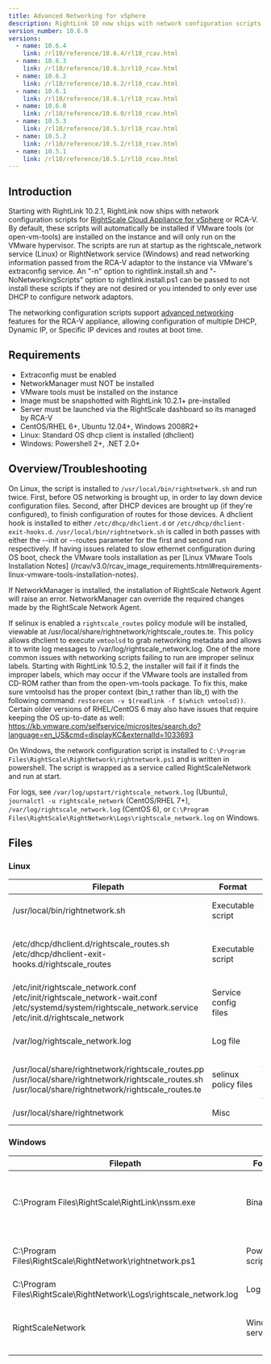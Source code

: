 ```yaml
---
title: Advanced Networking for vSphere
description: RightLink 10 now ships with network configuration scripts for RightScale Cloud Appliance for vSphere. These scripts will automatically be installed if VMware tools are installed on the instance and will only run on the VMware hypervisor.
version_number: 10.6.0
versions:
  - name: 10.6.4
    link: /rl10/reference/10.6.4/rl10_rcav.html
  - name: 10.6.3
    link: /rl10/reference/10.6.3/rl10_rcav.html
  - name: 10.6.2
    link: /rl10/reference/10.6.2/rl10_rcav.html
  - name: 10.6.1
    link: /rl10/reference/10.6.1/rl10_rcav.html
  - name: 10.6.0
    link: /rl10/reference/10.6.0/rl10_rcav.html
  - name: 10.5.3
    link: /rl10/reference/10.5.3/rl10_rcav.html
  - name: 10.5.2
    link: /rl10/reference/10.5.2/rl10_rcav.html
  - name: 10.5.1
    link: /rl10/reference/10.5.1/rl10_rcav.html
---
```


## Introduction

Starting with RightLink 10.2.1, RightLink now ships with network configuration scripts for [RightScale Cloud Appliance for vSphere](/rcav) or RCA-V. By default, these scripts will automatically be installed if VMware tools (or open-vm-tools) are installed on the instance and will only run on the VMware hypervisor. The scripts are run at startup as the rightscale_network service (Linux) or RightNetwork service (Windows) and read networking information passed from the RCA-V adaptor to the instance via VMware's extraconfig service. An "-n" option to rightlink.install.sh and "-NoNetworkingScripts" option to rightlink.install.ps1 can be passed to not install these scripts if they are not desired or you intended to only ever use DHCP to configure network adaptors.

The networking configuration scripts support [advanced networking](/rcav/v3.0/rcav_administrator.html#vsphere-resources-ip-addresses) features for the RCA-V appliance, allowing configuration of multiple DHCP, Dynamic IP, or Specific IP devices and routes at boot time.

## Requirements

* Extraconfig must be enabled
* NetworkManager must NOT be installed
* VMware tools must be installed on the instance
* Image must be snapshotted with RightLink 10.2.1+ pre-installed
* Server must be launched via the RightScale dashboard so its managed by RCA-V
* CentOS/RHEL 6+, Ubuntu 12.04+, Windows 2008R2+
* Linux: Standard OS dhcp client is installed (dhclient)
* Windows: Powershell 2+, .NET 2.0+

## Overview/Troubleshooting

On Linux, the script is installed to `/usr/local/bin/rightnetwork.sh` and run twice. First, before OS networking is brought up, in order to lay down device configuration files. Second, after DHCP devices are brought up (if they're configured), to finish configuration of routes for those devices. A dhclient hook is installed to either `/etc/dhcp/dhclient.d` or `/etc/dhcp/dhclient-exit-hooks.d`. `/usr/local/bin/rightnetwork.sh` is called in both passes with either the --init or --routes parameter for the first and second run respectively. If having issues related to slow ethernet configuration during OS boot, check the VMware tools installation as per [Linux VMware Tools Installation Notes] (/rcav/v3.0/rcav_image_requirements.html#requirements-linux-vmware-tools-installation-notes).

If NetworkManager is installed, the installation of RightScale Network Agent will raise an error. NetworkManager can override the required changes made by the RightScale Network Agent.

If selinux is enabled a `rightscale_routes` policy module will be installed, viewable at /usr/local/share/rightnetwork/rightscale_routes.te. This policy allows dhclient to execute `vmtoolsd` to grab networking metadata and allows it to write log messages to /var/log/rightscale_network.log. One of the more common issues with networking scripts failing to run are improper selinux labels. Starting with RightLink 10.5.2, the installer will fail if it finds the improper labels, which may occur if the VMware tools are installed from CD-ROM rather than from the open-vm-tools package. To fix this, make sure vmtoolsd has the proper context (bin_t rather than lib_t) with the following command: `restorecon -v $(readlink -f $(which vmtoolsd))`. Certain older versions of RHEL/CentOS 6 may also have issues that require keeping the OS up-to-date as well: https://kb.vmware.com/selfservice/microsites/search.do?language=en_US&cmd=displayKC&externalId=1033693

On Windows, the network configuration script is installed to `C:\Program Files\RightScale\RightNetwork\rightnetwork.ps1` and is written in powershell. The script is wrapped as a service called RightScaleNetwork and run at start.

For logs, see `/var/log/upstart/rightscale_network.log` (Ubuntu), `journalctl -u rightscale_network` (CentOS/RHEL 7+),
`/var/log/rightscale_network.log` (CentOS 6), or `C:\Program Files\RightScale\RightNetwork\Logs\rightscale_network.log` on Windows.


## Files

### Linux

Filepath | Format | Purpose |
---- | ------ | ------- |
/usr/local/bin/rightnetwork.sh | Executable script | Run at startup to write network configuration files and setup routes |
/etc/dhcp/dhclient.d/rightscale_routes.sh<br>/etc/dhcp/dhclient-exit-hooks.d/rightscale_routes | Executable script | Run after DHCP lease is acquired to finish configuring network routes specific to DHCP-based network interfaces |
/etc/init/rightscale_network.conf<br>/etc/init/rightscale_network-wait.conf<br>/etc/systemd/system/rightscale_network.service<br>/etc/init.d/rightscale_network | Service config files | Service config files |
/var/log/rightscale_network.log | Log file | Network configuration script log. Created with root-only permissions. |
/usr/local/share/rightnetwork/rightscale_routes.pp<br>/usr/local/share/rightnetwork/rightscale_routes.sh<br>/usr/local/share/rightnetwork/rightscale_routes.te | selinux policy files | Allow dhclient to run rightnetwork.sh, allow rightnetwork.sh to write /var/log/rightscale_network.log |
/usr/local/share/rightnetwork | Misc | Misc support files, such as the uninstaller (uninstall.sh) |

### Windows

Filepath | Format | Purpose |
---- | ------ | ------- |
C:\Program Files\RightScale\RightLink\nssm.exe | Binary | Non-Sucking Service Manager, used to manage the RightNetwork service. |
C:\Program Files\RightScale\RightNetwork\rightnetwork.ps1 | Powershell script | RightNetwork powershell script, called at startup |
C:\Program Files\RightScale\RightNetwork\Logs\rightscale_network.log | Log file | RightNetwork install log. |
RightScaleNetwork | Windows service | Runs rightnetwork.ps1 at boot to setup networking for RCA-V.|
